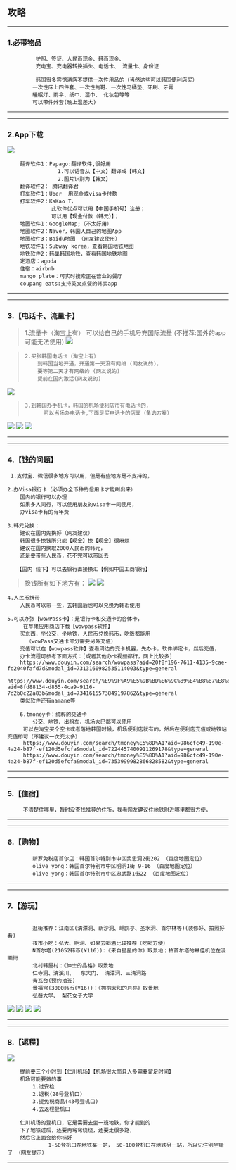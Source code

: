 ## 攻略

-- -------------------------------------
### 1.必带物品
```text
         护照、签证、人民币现金、韩币现金、
         充电宝、充电器转换插头、电话卡、 流量卡、身份证
        
         韩国很多宾馆酒店不提供一次性用品的（当然这些可以韩国便利店买）
        一次性床上四件套、一次性拖鞋、一次性马桶垫、牙刷、牙膏
        睡眠灯、雨伞、纸巾、湿巾、 化妆包等等
        可以带件外套(晚上温差大)
```

[//]: # (![]&#40;README_IMAGE/010_one_use.png&#41;)
-- -------------------------------------

-- -------------------------------------
### 2.App下载
[//]: # (![]&#40;README_IMAGE/001.jpg&#41;)
![](README_IMAGE/001_app.jpg)
```text
    翻译软件1：Papago:翻译软件,很好用
                1.可以语音从【中文】翻译成【韩文】
                2.图片识别为【韩文】
    翻译软件2： 腾讯翻译君
    打车软件1：Uber  用现金或visa卡付款
    打车软件2：KaKao T，
              此软件优点可以用【中国手机号】注册；
              可以用【现金付款（韩元）】；  
    地图软件1：GoogleMap;（不太好用）
    地图软件2：Naver，韩国人自己的地图App
    地图软件3：Baidu地图 （网友建议使用）
    地铁软件1：Subway korea，查看韩国地铁地图
    地铁软件2：韩巢韩国地铁，查看韩国地铁地图
    定酒店：agoda
    住宿：airbnb
    mango plate：可实时搜索正在营业的餐厅
    coupang eats:支持英文点餐的外卖app
```

[//]: # (> Papago使用效果如图：)

[//]: # (![]&#40;README_IMAGE/002.jpg&#41;)

[//]: # (![]&#40;README_IMAGE/003_1.jpg&#41;)

[//]: # (![]&#40;README_IMAGE/003_2.jpg&#41; )
-- -------------------------------------


-- -------------------------------------
### 3.【电话卡、流量卡】
 > 1.流量卡（淘宝上有）
> 可以给自己的手机号充国际流量
> (不推荐:国外的app可能无法使用)
![](README_IMAGE/009_flow.jpg)
 

>     2.买张韩国电话卡（淘宝上有）
>         到韩国当地开通，开通第一天没有网络 (网友说的)，
>         要等第二天才有网络的 (网友说的)
>         提前在国内激活(网友说的)
![](README_IMAGE/009.jpg)


>     3.到韩国办手机卡，韩国的机场便利店市有电话卡的，
>           可以当场办电话卡,下面是买电话卡的店面（备选方案）
![](README_IMAGE/009_korean_phone.png)
![](README_IMAGE/009_korean_phone11.png)
![](README_IMAGE/009_korean_phone22.png)
-- -------------------------------------


-- -------------------------------------
### 4.【钱的问题】
```text
 1.支付宝、微信很多地方可以用，但是有些地方是不支持的，
```
```text
2.办Visa银行卡（必须办全币种的信用卡才能刷出来）
    国内的银行可以办理
    如果多人同行，可以使用朋友的visa卡一同使用，
    办visa卡有的有年费
```
```text
3.韩元兑换：
    建议在国内先换好（网友建议）
    韩国很多换钱所只能【现金】换【现金】很麻烦        
    建议在国内换取2000人民币的韩元，
    还是要带些人民币，花不完可以带回去
    
   【国内 线下】可以去银行直接换汇【例如中国工商银行】
```
>换钱所有如下地方有：
![](README_IMAGE/012_changeMoney.jpg)
![](README_IMAGE/012_changeMoney001.jpg)


```text
4.人民币携带
    人民币可以带一些，去韩国后也可以兑换为韩币使用
```

```text
5.可以办张【wowPass卡】：是银行卡和交通卡的合体卡，
     在苹果应用商店下载【wowpass软件】
    买东西，坐公交，坐地铁，人民币兑换韩币，吃饭都能用
      （wowPass交通卡部分需要另外充值）
    充值可以在【wowpass软件】查看周边的充卡机器，先办卡，软件绑定卡，然后充值，
    办卡流程可参考下面方式：[或者其他办卡视频都行，网上比较多]        
    https://www.douyin.com/search/wowpass?aid=20f8f196-7611-4135-9cae-fd2040fafd7d&modal_id=7313160982535114003&type=general
    https://www.douyin.com/search/%E9%9F%A9%E5%9B%BD%E6%9C%89%E4%B8%87%E8%83%BD%E6%94%BB%E7%95%A5?aid=8fd88134-d855-4ca9-9116-7d2b0c22a83b&modal_id=7341615573849197862&type=general
    类似软件还有namane等  
```

```text
    6.tmoney卡：纯粹的交通卡
        公交、地铁、出租车，机场大巴都可以使用
     可以在淘宝买个空卡或者落地韩国时候，机场便利店就有的，然后在便利店充值或地铁站充值即可（不建议一次充太多）
     https://www.douyin.com/search/tmoney%E5%8D%A1?aid=986cfc49-190e-4a24-b87f-ef120d5efcfa&modal_id=7224457400911269178&type=general
     https://www.douyin.com/search/tmoney%E5%8D%A1?aid=986cfc49-190e-4a24-b87f-ef120d5efcfa&modal_id=7353999982866828582&type=general
```
-- -------------------------------------

-- -------------------------------------
### 5.【住宿】
```text
     不清楚住哪里，暂时没查找推荐的住所，我看网友建议住地铁附近哪里都很方便，
```
-- -------------------------------------


-- -------------------------------------
### 6.【购物】
```text
        新罗免税店首尔店：韩国首尔特别市中区奖忠洞2街202 （百度地图定位）
        olive yong：韩国首尔特别市中区明洞1街 9-16 （百度地图定位）
        olive yong：韩国首尔特别市中区忠武路1街22 （百度地图定位）
```
-- -------------------------------------


-- -------------------------------------
### 7.【游玩】
```text
      
        逛街推荐：江南区(清潭洞、新沙洞、岬鸥亭、圣水洞、首尔林等)(装修好、拍照好看)
        夜市小吃：弘大、明洞、如果去喝酒比较推荐（吃喝方便）
        N首尔塔(21052韩币(¥116)):《来自星星的你》取景地；拍首尔塔的最佳机位在漫画街
        北村韩屋村：《绅士的品格》取景地
        仁寺洞、清溪川、  东大门、 清潭洞、三清洞路
        青瓦台(预约抽签)
        景福宫(3000韩币(¥16))：《拥抱太阳的月亮》取景地
        弘益大学、 梨花女子大学
```
![](README_IMAGE/011_place.png)
![](README_IMAGE/011_place001.png)
![](README_IMAGE/011_place002.png)
![](README_IMAGE/011_place003.png)
-- -------------------------------------


-- -------------------------------------
### 8.【返程】
![](README_IMAGE/008.jpg)
```text
    提前要三个小时到【仁川机场】【机场很大而且人多需要留足时间】
    机场可能要做的事
        1.过安检
        2.退税(28号登机口)
        3.提免税商品(43号登机口)
        4.去返程登机口
    
    仁川机场的登机口，它是需要去坐一班地铁，你才能到的
    下了地铁过后，还要再弯弯绕绕，还要走很多路，
    然后它上面会给你标好
             1-50登机口在地铁某一站， 50-100登机口在地铁另一站，所以记住别坐错了 （网友提示）
```
-- -------------------------------------


